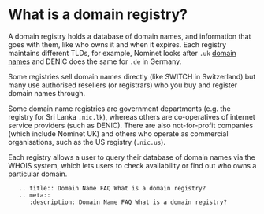 # What is a domain registry?

A domain registry holds a database of domain names, and information that goes with them, like who owns it and when it expires. Each registry maintains different TLDs, for example, Nominet looks after `.uk` [domain names](/domains/domains/faqs/what-is-a-domain-name) and DENIC does the same for `.de` in Germany.

Some registries sell domain names directly (like SWITCH in Switzerland) but many use authorised resellers (or registrars) who you buy and register domain names through.

Some domain name registries are government departments (e.g. the registry for Sri Lanka `.nic.lk`), whereas others are co-operatives of internet service providers (such as DENIC). There are also not-for-profit companies (which include Nominet UK) and others who operate as commercial organisations, such as the US registry (`.nic.us`).

Each registry allows a user to query their database of domain names via the WHOIS system, which lets users to check availability or find out who owns a particular domain.

```eval_rst
   .. title:: Domain Name FAQ What is a domain registry?
   .. meta::
      :description: Domain Name FAQ What is a domain registry?
```
